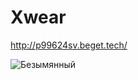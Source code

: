 # Xwear

http://p99624sv.beget.tech/

![Безымянный](https://github.com/Pasha845/Xwear/assets/106194295/95e6b675-5bd4-4654-89fd-45d0764d951c)

